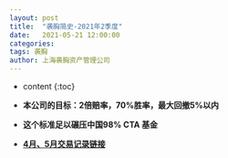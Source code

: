 ```yaml
---
layout: post
title:  "袭胸简史-2021年2季度"
date:   2021-05-21 12:00:00
categories: 
tags: 袭胸
author: 上海袭胸资产管理公司
---
```


* content
{:toc}


* **本公司的目标：2倍赔率，70%胜率，最大回撤5%以内**
* **这个标准足以碾压中国98% CTA 基金**
* **[4月、5月交易记录链接](https://github.com/hhtc2050/hhtc2050.github.io/blob/master/_posts/2021-05-21-2jidu.txt)**
